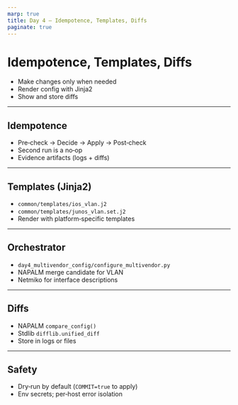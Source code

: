 ```yaml
---
marp: true
title: Day 4 — Idempotence, Templates, Diffs
paginate: true
---
```


# Idempotence, Templates, Diffs

- Make changes only when needed
- Render config with Jinja2
- Show and store diffs

---

## Idempotence

- Pre‑check → Decide → Apply → Post‑check
- Second run is a no‑op
- Evidence artifacts (logs + diffs)

---

## Templates (Jinja2)

- `common/templates/ios_vlan.j2`
- `common/templates/junos_vlan.set.j2`
- Render with platform‑specific templates

---

## Orchestrator

- `day4_multivendor_config/configure_multivendor.py`
- NAPALM merge candidate for VLAN
- Netmiko for interface descriptions

---

## Diffs

- NAPALM `compare_config()`
- Stdlib `difflib.unified_diff`
- Store in logs or files

---

## Safety

- Dry‑run by default (`COMMIT=true` to apply)
- Env secrets; per‑host error isolation

